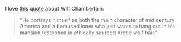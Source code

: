 <p>I love <a href="https://bookshop.org/books/how-to-watch-basketball-like-a-genius/9781419744808">this quote</a> about Wilt Chamberlain:</p>

<blockquote>
<p>"He portrays himself as both the main character of mid century America and a bemused loner who just wants to hang out in his mansion festooned in ethically sourced Arctic wolf hair."</p>
</blockquote>